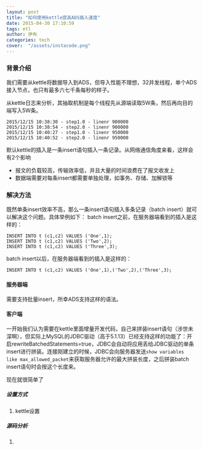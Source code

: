 ```yaml
---
layout: post
title: "如何使用kettle提高ADS插入速度"
date: 2015-04-30 17:10:59
tags: etl
author: 伊布
categories: tech
cover:  "/assets/instacode.png"
---
```


### 背景介绍

我们需要从kettle将数据导入到ADS，但导入性能不理想，32并发线程，单个ADS接入节点，也只有最多六七千条每秒的样子。

从kettle日志来分析，其抽取机制是每个线程先从源端读取5W条，然后再向目的端写入5W条。

```
2015/12/15 10:38:30 - step1.0 - linenr 900000
2015/12/15 10:38:54 - step2.0 - linenr 900000
2015/12/15 10:40:27 - step1.0 - linenr 950000
2015/12/15 10:40:52 - step2.0 - linenr 950000
```

默认kettle的插入是一条insert语句插入一条记录。从网络通信角度来看，这样会有2个影响

- 报文的负载较高，传输效率低，并且大量的时间浪费在了报文收发上
- 数据端需要对每条insert都需要单独处理，如事务、存储、加解锁等

### 解决方法
既然单条insert效率不高，那么一条insert语句插入多条记录（batch insert）就可以解决这个问题。具体举例如下：
batch insert之前，在服务器端看到的插入是这样的：

```
INSERT INTO t (c1,c2) VALUES ('One',1);
INSERT INTO t (c1,c2) VALUES ('Two',2);
INSERT INTO t (c1,c2) VALUES ('Three',3);
```

batch insert以后，在服务器端看到的插入是这样的：

```
INSERT INTO t (c1,c2) VALUES ('One',1),('Two',2),('Three',3);
```

#### 服务器端
需要支持批量insert，所幸ADS支持这样的语法。

#### 客户端
一开始我们认为需要在kettle里面增量开发代码，自己来拼装insert语句（涉世未深啊），但实际上MySQL的JDBC驱动（高于5.1.13）已经支持这样的功能了：开启rewriteBatchedStatements=true，JDBC会自动将应用丢给JDBC驱动的单条insert进行拼装。连接刚建立的时候，JDBC会向服务器发送`show variables like max_allowed_packet`来获取服务器允许的最大拼装长度，之后拼装batch insert语句时会按这个长度来。

现在就很简单了

##### 设置方式
1. kettle设置

##### 源码分析


1. 


